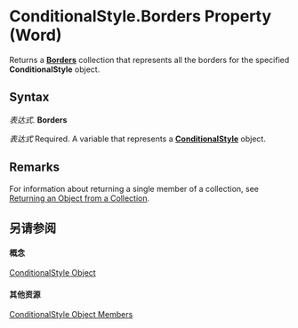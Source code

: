
# ConditionalStyle.Borders Property (Word)

Returns a  **[Borders](6dd1d4cc-2dcf-22c7-a299-4721a5543ba3.md)** collection that represents all the borders for the specified **ConditionalStyle** object.


## Syntax

 _表达式_. **Borders**

 _表达式_ Required. A variable that represents a **[ConditionalStyle](2380494e-09e9-8494-a93c-8bbaf621aad1.md)** object.


## Remarks

For information about returning a single member of a collection, see [Returning an Object from a Collection](28f76384-f495-9640-a7c8-10ada3fac727.md).


## 另请参阅


#### 概念


[ConditionalStyle Object](2380494e-09e9-8494-a93c-8bbaf621aad1.md)
#### 其他资源


[ConditionalStyle Object Members](http://msdn.microsoft.com/library/050eac65-1af1-ba8a-6dd5-810a904be85b%28Office.15%29.aspx)